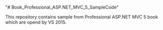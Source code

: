 "# Book_Professional_ASP.NET_MVC_5_SampleCode" 

This repository contains sample from Professional ASP.NET MVC 5 book which are opend by VS 2015.